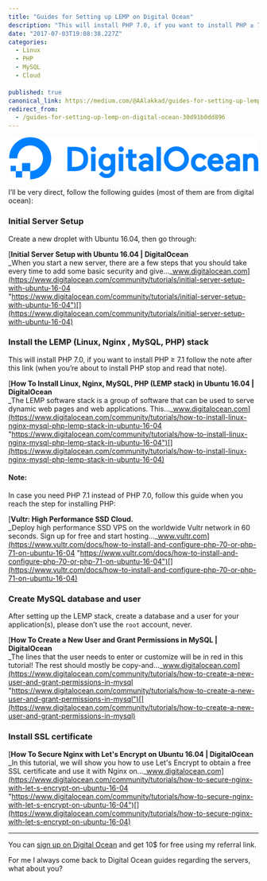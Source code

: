 ```yaml
---
title: "Guides for Setting up LEMP on Digital Ocean"
description: "This will install PHP 7.0, if you want to install PHP ≥ 7.1 follow the note after this link (when you’re about to install PHP stop and read that note). In case you need PHP 7.1 instead of PHP 7.0…"
date: "2017-07-03T19:08:38.227Z"
categories: 
  - Linux
  - PHP
  - MySQL
  - Cloud

published: true
canonical_link: https://medium.com/@AAlakkad/guides-for-setting-up-lemp-on-digital-ocean-30d91b0dd896
redirect_from:
  - /guides-for-setting-up-lemp-on-digital-ocean-30d91b0dd896
---
```


![](./asset-1.png)

I’ll be very direct, follow the following guides (most of them are from digital ocean):

### Initial Server Setup

Create a new droplet with Ubuntu 16.04, then go through:

[**Initial Server Setup with Ubuntu 16.04 | DigitalOcean**  
_When you start a new server, there are a few steps that you should take every time to add some basic security and give…_www.digitalocean.com](https://www.digitalocean.com/community/tutorials/initial-server-setup-with-ubuntu-16-04 "https://www.digitalocean.com/community/tutorials/initial-server-setup-with-ubuntu-16-04")[](https://www.digitalocean.com/community/tutorials/initial-server-setup-with-ubuntu-16-04)

### Install the LEMP (Linux, Nginx , MySQL, PHP) stack

This will install PHP 7.0, if you want to install PHP ≥ 7.1 follow the note after this link (when you’re about to install PHP stop and read that note).

[**How To Install Linux, Nginx, MySQL, PHP (LEMP stack) in Ubuntu 16.04 | DigitalOcean**  
_The LEMP software stack is a group of software that can be used to serve dynamic web pages and web applications. This…_www.digitalocean.com](https://www.digitalocean.com/community/tutorials/how-to-install-linux-nginx-mysql-php-lemp-stack-in-ubuntu-16-04 "https://www.digitalocean.com/community/tutorials/how-to-install-linux-nginx-mysql-php-lemp-stack-in-ubuntu-16-04")[](https://www.digitalocean.com/community/tutorials/how-to-install-linux-nginx-mysql-php-lemp-stack-in-ubuntu-16-04)

#### Note:

In case you need PHP 7.1 instead of PHP 7.0, follow this guide when you reach the step for installing PHP:

[**Vultr: High Performance SSD Cloud.**  
_Deploy high performance SSD VPS on the worldwide Vultr network in 60 seconds. Sign up for free and start hosting…_www.vultr.com](https://www.vultr.com/docs/how-to-install-and-configure-php-70-or-php-71-on-ubuntu-16-04 "https://www.vultr.com/docs/how-to-install-and-configure-php-70-or-php-71-on-ubuntu-16-04")[](https://www.vultr.com/docs/how-to-install-and-configure-php-70-or-php-71-on-ubuntu-16-04)

### Create MySQL database and user

After setting up the LEMP stack, create a database and a user for your application(s), please don’t use the `root` account, never.

[**How To Create a New User and Grant Permissions in MySQL | DigitalOcean**  
_The lines that the user needs to enter or customize will be in red in this tutorial! The rest should mostly be copy-and…_www.digitalocean.com](https://www.digitalocean.com/community/tutorials/how-to-create-a-new-user-and-grant-permissions-in-mysql "https://www.digitalocean.com/community/tutorials/how-to-create-a-new-user-and-grant-permissions-in-mysql")[](https://www.digitalocean.com/community/tutorials/how-to-create-a-new-user-and-grant-permissions-in-mysql)

### Install SSL certificate

[**How To Secure Nginx with Let's Encrypt on Ubuntu 16.04 | DigitalOcean**  
_In this tutorial, we will show you how to use Let's Encrypt to obtain a free SSL certificate and use it with Nginx on…_www.digitalocean.com](https://www.digitalocean.com/community/tutorials/how-to-secure-nginx-with-let-s-encrypt-on-ubuntu-16-04 "https://www.digitalocean.com/community/tutorials/how-to-secure-nginx-with-let-s-encrypt-on-ubuntu-16-04")[](https://www.digitalocean.com/community/tutorials/how-to-secure-nginx-with-let-s-encrypt-on-ubuntu-16-04)

---

You can [sign up on Digital Ocean](https://m.do.co/c/871e80a46953) and get 10$ for free using my referral link.

For me I always come back to Digital Ocean guides regarding the servers, what about you?
